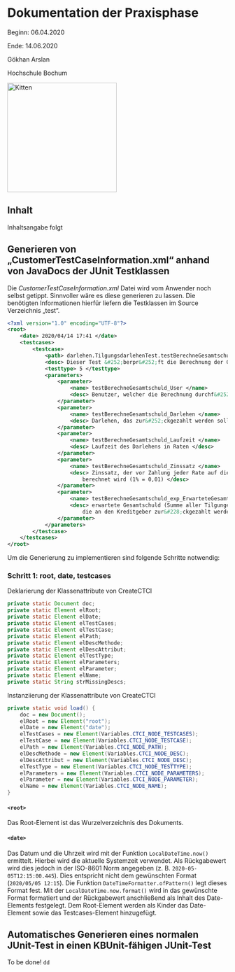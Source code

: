 # Dokumentation der Praxisphase
Beginn: 06.04.2020

Ende: 14.06.2020

Gökhan Arslan

Hochschule Bochum

<img src="https://www.hochschule-bochum.de/typo3conf/ext/hochschule_bochum/Resources/Public/Images/hs_bochum_logo.svg" alt="Kitten"
	title="A cute kitten" width="250" />

## Inhalt
Inhaltsangabe folgt

## Generieren von „CustomerTestCaseInformation.xml“ anhand von JavaDocs der JUnit Testklassen
Die *CustomerTestCaseInformation.xml* Datei wird vom Anwender noch selbst getippt. Sinnvoller wäre es diese generieren zu lassen. Die benötigten Informationen hierfür liefern die Testklassen im Source Verzeichnis „test“. 

```xml
<?xml version="1.0" encoding="UTF-8"?>
<root>
    <date> 2020/04/14 17:41 </date>
    <testcases>
        <testcase>
            <path> darlehen.TilgungsdarlehenTest.testBerechneGesamtschuld </path>
            <desc> Dieser Test &#252;berpr&#252;ft die Berechnung der Gesamtschuld. </desc>
            <testtype> 5 </testtype>
            <parameters>
                <parameter>
                    <name> testBerechneGesamtschuld_User </name>
                    <desc> Benutzer, welcher die Berechnung durchf&#252;hren darf. </desc>
                </parameter>
                <parameter>
                    <name> testBerechneGesamtschuld_Darlehen </name>
                    <desc> Darlehen, das zur&#252;ckgezahlt werden soll </desc>
                </parameter>
                <parameter>
                    <name> testBerechneGesamtschuld_Laufzeit </name>
                    <desc> Laufzeit des Darlehens in Raten </desc>
                </parameter>
                <parameter>
                    <name> testBerechneGesamtschuld_Zinssatz </name>
                    <desc> Zinssatz, der vor Zahlung jeder Rate auf die Restschuld 
                        berechnet wird (1% = 0,01) </desc>
                </parameter>
                <parameter>
                    <name> testBerechneGesamtschuld_exp_ErwarteteGesamtschuld </name>
                    <desc> erwartete Gesamtschuld (Summe aller Tilgungen und Zinsen), 
                        die an den Kreditgeber zur&#228;ckgezahlt werden muss </desc>
                </parameter>
            </parameters>
        </testcase>
    </testcases>
</root>
```

Um die Generierung zu implementieren sind folgende Schritte notwendig:

### Schritt 1: root, date, testcases
Deklarierung der Klassenattribute von CreateCTCI
```java
private static Document doc;
private static Element elRoot;
private static Element elDate;
private static Element elTestCases;
private static Element elTestCase;
private static Element elPath;
private static Element elDescMethode;
private static Element elDescAttribut;
private static Element elTestType;
private static Element elParameters;
private static Element elParameter;
private static Element elName;
private static String strMissingDescs;
```
Instanziierung der Klassenattribute von CreateCTCI
```java
private static void load() {
    doc = new Document();
    elRoot = new Element("root");
    elDate = new Element("date");
    elTestCases = new Element(Variables.CTCI_NODE_TESTCASES);
    elTestCase = new Element(Variables.CTCI_NODE_TESTCASE);
    elPath = new Element(Variables.CTCI_NODE_PATH);
    elDescMethode = new Element(Variables.CTCI_NODE_DESC);
    elDescAttribut = new Element(Variables.CTCI_NODE_DESC);
    elTestType = new Element(Variables.CTCI_NODE_TESTTYPE);
    elParameters = new Element(Variables.CTCI_NODE_PARAMETERS);
    elParameter = new Element(Variables.CTCI_NODE_PARAMETER);
    elName = new Element(Variables.CTCI_NODE_NAME);
}
```

#### `<root>`

Das Root-Element ist das Wurzelverzeichnis des Dokuments.

#### `<date>`
Das Datum und die Uhrzeit wird mit der Funktion `LocalDateTime.now()` ermittelt. Hierbei wird die aktuelle Systemzeit verwendet. Als Rückgabewert wird dies jedoch in der ISO-8601 Norm angegeben (z. B. `2020-05-05T12:15:00.445`). Dies entspricht nicht dem gewünschten Format (`2020/05/05 12:15`). Die Funktion `DateTimeFormatter.ofPattern()` legt dieses Format fest. Mit der `LocalDateTime.now.format()` wird in das gewünschte Format formatiert und der Rückgabewert anschließend als Inhalt des Date-Elements festgelegt. 
Dem Root-Element werden als Kinder das Date-Element sowie das Testcases-Element hinzugefügt. 



## Automatisches Generieren eines normalen JUnit-Test in einen KBUnit-fähigen JUnit-Test
To be done! <code>dd</code>
